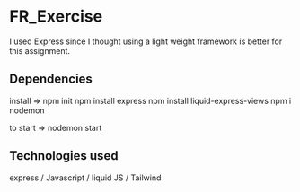 # FR_Exercise

I used Express since I thought using a light weight framework is better for this assignment. 


## Dependencies
install =>
npm init
npm install express
npm install liquid-express-views
npm i nodemon

to start =>
nodemon start


## Technologies used
express /
Javascript /
liquid JS /
Tailwind 
